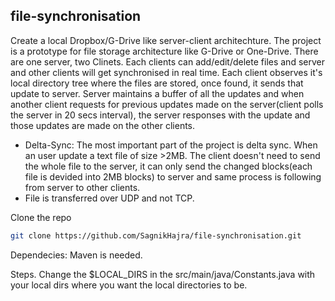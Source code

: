 ## file-synchronisation
Create a local Dropbox/G-Drive like server-client architechture. The project is a prototype for file storage architecture like G-Drive or One-Drive. There are one server, two Clinets. Each clients can add/edit/delete files and server and other clients will get synchronised in real time. Each client observes it's local directory tree where the files are stored, once found, it sends that update to server. Server maintains a buffer of all the updates and when another client requests for previous updates made on the server(client polls the server in 20 secs interval), the server responses with the update and those updates are made on the other clients. 
* Delta-Sync: The most important part of the project is delta sync. When an user update a text file of size >2MB. The client doesn't need to send the whole file to the server, it can only send the changed blocks(each file is devided into 2MB blocks) to server and same process is following from server to other clients.
* File is transferred over UDP and not TCP.  

Clone the repo
   ```sh
   git clone https://github.com/SagnikHajra/file-synchronisation.git
   ```

Dependecies: Maven is needed. 

Steps. Change the $LOCAL_DIRS in the  src/main/java/Constants.java with your local dirs where you want the local directories to be.
